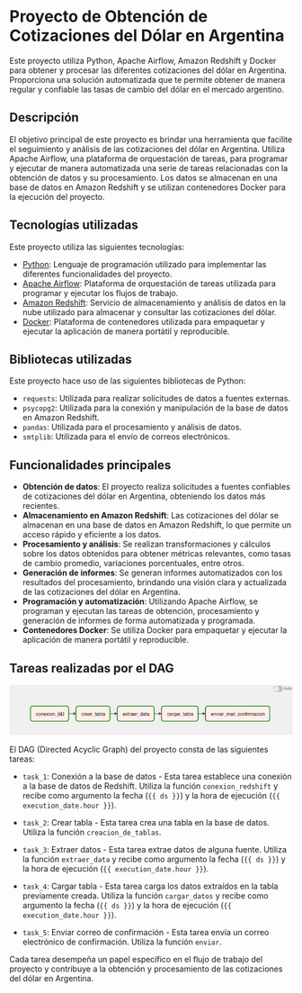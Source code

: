 # Proyecto de Obtención de Cotizaciones del Dólar en Argentina

Este proyecto utiliza Python, Apache Airflow, Amazon Redshift y Docker para obtener y procesar las diferentes cotizaciones del dólar en Argentina. Proporciona una solución automatizada que te permite obtener de manera regular y confiable las tasas de cambio del dólar en el mercado argentino.

## Descripción

El objetivo principal de este proyecto es brindar una herramienta que facilite el seguimiento y análisis de las cotizaciones del dólar en Argentina. Utiliza Apache Airflow, una plataforma de orquestación de tareas, para programar y ejecutar de manera automatizada una serie de tareas relacionadas con la obtención de datos y su procesamiento. Los datos se almacenan en una base de datos en Amazon Redshift y se utilizan contenedores Docker para la ejecución del proyecto.

## Tecnologías utilizadas

Este proyecto utiliza las siguientes tecnologías:

- [Python](https://www.python.org/): Lenguaje de programación utilizado para implementar las diferentes funcionalidades del proyecto.
- [Apache Airflow](https://airflow.apache.org/): Plataforma de orquestación de tareas utilizada para programar y ejecutar los flujos de trabajo.
- [Amazon Redshift](https://aws.amazon.com/redshift/): Servicio de almacenamiento y análisis de datos en la nube utilizado para almacenar y consultar las cotizaciones del dólar.
- [Docker](https://www.docker.com/): Plataforma de contenedores utilizada para empaquetar y ejecutar la aplicación de manera portátil y reproducible.

## Bibliotecas utilizadas

Este proyecto hace uso de las siguientes bibliotecas de Python:

- `requests`: Utilizada para realizar solicitudes de datos a fuentes externas.
- `psycopg2`: Utilizada para la conexión y manipulación de la base de datos en Amazon Redshift.
- `pandas`: Utilizada para el procesamiento y análisis de datos.
- `smtplib`: Utilizada para el envío de correos electrónicos.

## Funcionalidades principales

- **Obtención de datos**: El proyecto realiza solicitudes a fuentes confiables de cotizaciones del dólar en Argentina, obteniendo los datos más recientes.
- **Almacenamiento en Amazon Redshift**: Las cotizaciones del dólar se almacenan en una base de datos en Amazon Redshift, lo que permite un acceso rápido y eficiente a los datos.
- **Procesamiento y análisis**: Se realizan transformaciones y cálculos sobre los datos obtenidos para obtener métricas relevantes, como tasas de cambio promedio, variaciones porcentuales, entre otros.
- **Generación de informes**: Se generan informes automatizados con los resultados del procesamiento, brindando una visión clara y actualizada de las cotizaciones del dólar en Argentina.
- **Programación y automatización**: Utilizando Apache Airflow, se programan y ejecutan las tareas de obtención, procesamiento y generación de informes de forma automatizada y programada.
- **Contenedores Docker**: Se utiliza Docker para empaquetar y ejecutar la aplicación de manera portátil y reproducible.

## Tareas realizadas por el DAG

![Captura de pantalla](images/dags.png)

El DAG (Directed Acyclic Graph) del proyecto consta de las siguientes tareas:

- `task_1`: Conexión a la base de datos - Esta tarea establece una conexión a la base de datos de Redshift. Utiliza la función `conexion_redshift` y recibe como argumento la fecha (`{{ ds }}`) y la hora de ejecución (`{{ execution_date.hour }}`).

- `task_2`: Crear tabla - Esta tarea crea una tabla en la base de datos. Utiliza la función `creacion_de_tablas`.

- `task_3`: Extraer datos - Esta tarea extrae datos de alguna fuente. Utiliza la función `extraer_data` y recibe como argumento la fecha (`{{ ds }}`) y la hora de ejecución (`{{ execution_date.hour }}`).

- `task_4`: Cargar tabla - Esta tarea carga los datos extraídos en la tabla previamente creada. Utiliza la función `cargar_datos` y recibe como argumento la fecha (`{{ ds }}`) y la hora de ejecución (`{{ execution_date.hour }}`).

- `task_5`: Enviar correo de confirmación - Esta tarea envía un correo electrónico de confirmación. Utiliza la función `enviar`.

Cada tarea desempeña un papel específico en el flujo de trabajo del proyecto y contribuye a la obtención y procesamiento de las cotizaciones del dólar en Argentina.


